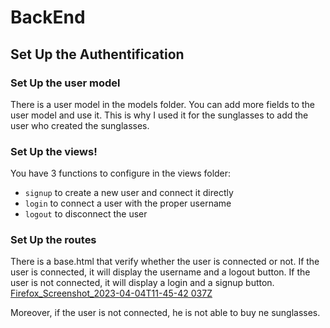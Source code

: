 # BackEnd

## Set Up the Authentification

### Set Up the user model
There is a user model in the models folder. You can add more fields to the user model and use it.
This is why I used it for the sunglasses to add the user who created the sunglasses.

### Set Up the views!

You have 3 functions to configure in the views folder:
- `signup` to create a new user and connect it directly
- `login` to connect a user with the proper username
- `logout` to disconnect the user

### Set Up the routes
There is a base.html that verify whether the user is connected or not. If the user is connected, it will display the username and a logout button. If the user is not connected, it will display a login and a signup button.
[Firefox_Screenshot_2023-04-04T11-45-42 037Z](https://user-images.githubusercontent.com/98358369/229782111-076fc036-4a55-41e8-b2a9-ce961745b4e9.png)

Moreover, if the user is not connected, he is not able to buy ne sunglasses.
